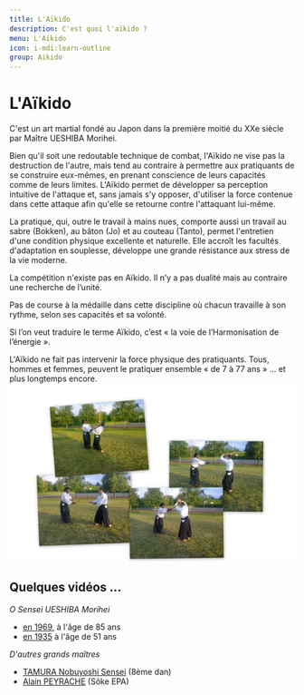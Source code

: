 ```yaml
---
title: L'Aïkido
description: C'est quoi l'aïkido ?
menu: L'Aïkido
icon: i-mdi:learn-outline
group: Aikido
---
```


# L'Aïkido

C'est un art martial fondé au Japon dans la première moitié du XXe siècle par Maître UESHIBA Morihei.

Bien qu'il soit une redoutable technique de combat, l'Aïkido ne vise pas la destruction de l'autre, mais tend au contraire à permettre aux pratiquants de se construire eux-mêmes, en prenant conscience de leurs capacités comme de leurs limites. L'Aïkido permet de développer sa perception intuitive de l'attaque et, sans jamais s'y opposer, d'utiliser la force contenue dans cette attaque afin qu'elle se retourne contre l'attaquant lui-même.

La pratique, qui, outre le travail à mains nues, comporte aussi un travail au sabre (Bokken), au bâton (Jo) et au couteau (Tanto), permet l'entretien d'une condition physique excellente et naturelle. Elle accroît les facultés d'adaptation en souplesse, développe une grande résistance aux stress de la vie moderne.

La compétition n'existe pas en Aïkido. Il n’y a pas dualité mais au contraire une recherche de l’unité.

Pas de course à la médaille dans cette discipline où chacun travaille à son rythme, selon ses capacités et sa volonté.

Si l’on veut traduire le terme Aïkido, c’est « la voie de l’Harmonisation de l’énergie ».

L'Aïkido ne fait pas intervenir la force physique des pratiquants. Tous, hommes et femmes, peuvent le pratiquer ensemble « de 7 à 77 ans » ... et plus longtemps encore.
![Aïkido](/bokkenr.jpg)

## Quelques vidéos ...

*O Sensei UESHIBA Morihei*

- [en 1969](http://www.youtube.com/watch?v=XoDK3XuvZWw), à l'âge de 85 ans
- [en 1935](http://www.youtube.com/watch?v=98yRuBkUBGQ\&feature=related) à l'âge de 51 ans

*D'autres grands maîtres*

- [TAMURA Nobuyoshi Sensei](http://www.youtube.com/watch?v=Bpz4Zrjt7Bk) (8ème dan)
- [Alain PEYRACHE](http://www.dojoista.com/Videos.aspx) (Sôke EPA)
